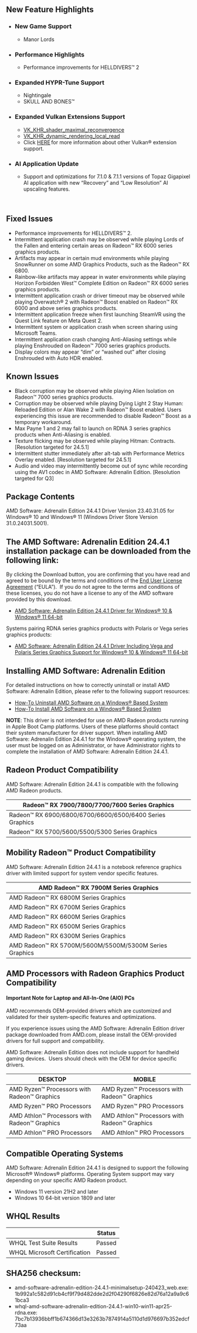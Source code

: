 
## New Feature Highlights


* ### New Game Support


	+ Manor Lords


* ### Performance Highlights


	+ Performance improvements for HELLDIVERS™ 2
* ### Expanded HYPR-Tune Support


	+ Nightingale
	+ SKULL AND BONES™


* ### Expanded Vulkan Extensions Support


	+ [VK\_KHR\_shader\_maximal\_reconvergence](https://www.khronos.org/registry/vulkan/specs/1.2-extensions/man/html/VK_KHR_shader_maximal_reconvergence.html "https://www.khronos.org/registry/vulkan/specs/1.2-extensions/man/html/VK_KHR_shader_maximal_reconvergence.html")
	+ [VK\_KHR\_dynamic\_rendering\_local\_read](https://www.khronos.org/registry/vulkan/specs/1.2-extensions/man/html/VK_KHR_dynamic_rendering_local_read.html "https://www.khronos.org/registry/vulkan/specs/1.2-extensions/man/html/VK_KHR_dynamic_rendering_local_read.html")
	+ Click [HERE](/en/resources/support-articles/release-notes/RN-RAD-WIN-VULKAN.html) for more information about other Vulkan® extension support.


* ### AI Application Update


	+ Support and optimizations for 7.1.0 & 7.1.1 versions of Topaz Gigapixel AI application with new “Recovery” and “Low Resolution” AI upscaling features.


 


## Fixed Issues


* Performance improvements for HELLDIVERS™ 2.
* Intermittent application crash may be observed while playing Lords of the Fallen and entering certain areas on Radeon™ RX 6000 series graphics products.
* Artifacts may appear in certain mud environments while playing SnowRunner on some AMD Graphics Products, such as the Radeon™ RX 6800.
* Rainbow-like artifacts may appear in water environments while playing Horizon Forbidden West™ Complete Edition on Radeon™ RX 6000 series graphics products.
* Intermittent application crash or driver timeout may be observed while playing Overwatch® 2 with Radeon™ Boost enabled on Radeon™ RX 6000 and above series graphics products.
* Intermittent application freeze when first launching SteamVR using the Quest Link feature on Meta Quest 2.
* Intermittent system or application crash when screen sharing using Microsoft Teams.
* Intermittent application crash changing Anti-Aliasing settings while playing Enshrouded on Radeon™ 7000 series graphics products.
* Display colors may appear “dim” or “washed out” after closing Enshrouded with Auto HDR enabled.


## Known Issues


* Black corruption may be observed while playing Alien Isolation on Radeon™ 7000 series graphics products.
* Corruption may be observed while playing Dying Light 2 Stay Human: Reloaded Edition or Alan Wake 2 with Radeon™ Boost enabled. Users experiencing this issue are recommended to disable Radeon™ Boost as a temporary workaround.
* Max Payne 1 and 2 may fail to launch on RDNA 3 series graphics products when Anti-Aliasing is enabled.
* Texture flicking may be observed while playing Hitman: Contracts.[Resolution targeted for 24.5.1]
* Intermittent stutter immediately after alt-tab with Performance Metrics Overlay enabled. [Resolution targeted for 24.5.1]
* Audio and video may intermittently become out of sync while recording using the AV1 codec in AMD Software: Adrenalin Edition. [Resolution targeted for Q3]


## Package Contents


AMD Software: Adrenalin Edition 24.4.1 Driver Version 23.40.31.05 for Windows® 10 and Windows® 11 (Windows Driver Store Version 31.0.24031.5001).


## The AMD Software: Adrenalin Edition 24.4.1 installation package can be downloaded from the following link:


By clicking the Download button, you are confirming that you have read and agreed to be bound by the terms and conditions of the [End User License Agreement](/en/resources/support-articles/amd-software-eula.html) (“EULA”).  If you do not agree to the terms and conditions of these licenses, you do not have a license to any of the AMD software provided by this download.


* [AMD Software: Adrenalin Edition 24.4.1 Driver for Windows® 10 & Windows® 11 64-bit](https://drivers.amd.com/drivers/whql-amd-software-adrenalin-edition-24.4.1-win10-win11-apr25-rdna.exe)


Systems pairing RDNA series graphics products with Polaris or Vega series graphics products:


* [AMD Software: Adrenalin Edition 24.4.1 Driver Including Vega and Polaris Series Graphics Support for Windows® 10 & Windows® 11 64-bit](https://drivers.amd.com/drivers/whql-amd-software-adrenalin-edition-24.4.1-win10-win11-apr25-rdna-combined.exe)


## Installing AMD Software: Adrenalin Edition


For detailed instructions on how to correctly uninstall or install AMD Software: Adrenalin Edition, please refer to the following support resources:


* [How-To Uninstall AMD Software on a Windows® Based System](/en/resources/support-articles/faqs/RSX2-UNINSTALL.html)
* [How-To Install AMD Software on a Windows® Based System](/en/resources/support-articles/faqs/RSX2-INSTALL.html)


**NOTE**: This driver is not intended for use on AMD Radeon products running in Apple Boot Camp platforms. Users of these platforms should contact their system manufacturer for driver support. When installing AMD Software: Adrenalin Edition 24.4.1 for the Windows® operating system, the user must be logged on as Administrator, or have Administrator rights to complete the installation of AMD Software: Adrenalin Edition 24.4.1. 


## Radeon Product Compatibility


AMD Software: Adrenalin Edition 24.4.1 is compatible with the following AMD Radeon products.




| Radeon™ RX 7900/7800/7700/7600 Series Graphics |
| --- |
| Radeon™ RX 6900/6800/6700/6600/6500/6400 Series Graphics |
| Radeon™ RX 5700/5600/5500/5300 Series Graphics |


## Mobility Radeon™ Product Compatibility


AMD Software: Adrenalin Edition 24.4.1 is a notebook reference graphics driver with limited support for system vendor specific features. 




| AMD Radeon™ RX 7900M Series Graphics |
| --- |
| AMD Radeon™ RX 6800M Series Graphics |
| AMD Radeon™ RX 6700M Series Graphics |
| AMD Radeon™ RX 6600M Series Graphics |
| AMD Radeon™ RX 6500M Series Graphics |
| AMD Radeon™ RX 6300M Series Graphics |
| AMD Radeon™ RX 5700M/5600M/5500M/5300M Series Graphics |


## ​​​​AMD Processors with Radeon Graphics Product Compatibility


#### Important Note for Laptop and All-In-One (AIO) PCs


AMD recommends OEM-provided drivers which are customized and validated for their system-specific features and optimizations.  

  

If you experience issues using the AMD Software: Adrenalin Edition driver package downloaded from AMD.com, please install the OEM-provided drivers for full support and compatibility.  

  

AMD Software: Adrenalin Edition does not include support for handheld gaming devices.  Users should check with the OEM for device specific drivers.




| DESKTOP | MOBILE |
| --- | --- |
| AMD Ryzen™ Processors with Radeon™ Graphics | AMD Ryzen™ Processors with Radeon™ Graphics |
| AMD Ryzen™ PRO Processors | AMD Ryzen™ PRO Processors |
| AMD Athlon™ Processors with Radeon™ Graphics | AMD Athlon™ Processors with Radeon™ Graphics |
| AMD Athlon™ PRO Processors | AMD Athlon™ PRO Processors |


## Compatible Operating Systems


AMD Software: Adrenalin Edition 24.4.1 is designed to support the following Microsoft® Windows® platforms. Operating System support may vary depending on your specific AMD Radeon product.


* Windows 11 version 21H2 and later
* Windows 10 64-bit version 1809 and later


## WHQL Results




|  | **Status** |
| --- | --- |
| WHQL Test Suite Results | Passed |
| WHQL Microsoft Certification | Passed |


## SHA256 checksum:

 * amd-software-adrenalin-edition-24.4.1-minimalsetup-240423\_web.exe: 1b992a1c582d91cb4cf9f79d482dde2d2f04290f6826e82d76a12a9a9c61bca3
* whql-amd-software-adrenalin-edition-24.4.1-win10-win11-apr25-rdna.exe: 7bc7b13936bbff1b674366d13e3263b7874914a5110d1d976697b352edcf73aa

